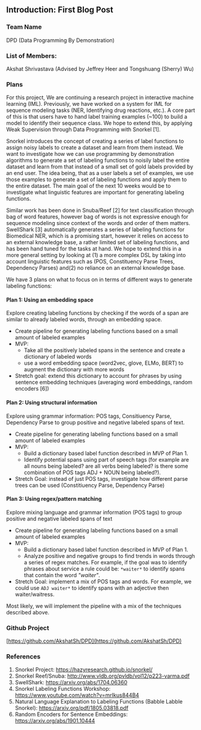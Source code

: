 ## Introduction: First Blog Post

### Team Name
DPD (Data Programming By Demonstration)

### List of Members:
Akshat Shrivastava (Advised by Jeffrey Heer and Tongshuang (Sherry) Wu)

### Plans

For this project, We are continuing a research project in interactive machine learning (IML). Previously, we have worked on a system for IML for sequence modeling tasks (NER, Identifying drug reactions, etc.). A core part of this is that users have to hand label training examples (~100) to build a model to identify their sequence class. We hope to extend this, by applying Weak Supervision through Data Programming with Snorkel [1].

Snorkel introduces the concept of creating a series of label functions to assign noisy labels to create a dataset and learn from them instead. We want to investigate how we can use programming by demonstration algorithms to generate a set of labeling functions to noisily label the entire dataset and learn from that instead of a small set of gold labels provided by an end user. The idea being, that as a user labels a set of examples, we use those examples to generate a set of labeling functions and apply them to the entire dataset. The main goal of the next 10 weeks would be to investigate what linguistic features are important for generating labeling functions.

Similar work has been done in Snuba/Reef [2] for text classification through bag of word features, however bag of words is not expressive enough for sequence modeling since context of the words and order of them matters. SwellShark [3] automatically generates a series of labeling functions for Biomedical NER, which is a promising start, however it relies on access to an external knowledge base, a rather limited set of labeling functions, and has been hand tuned for the tasks at hand. We hope to extend this in a more general setting by looking at (1) a more complex DSL by taking into account linguistic features such as (POS, Constituency Parse Trees, Dependency Parses) and(2) no reliance on an external knowledge base.

We have 3 plans on what to focus on in terms of different ways to generate labeling functions:

#### Plan 1: Using an embedding space

Explore creating labeling functions by checking if the words of a span are similar to already labeled words, through an embedding space.

- Create pipeline for generating labeling functions based on a small amount of labeled examples
- MVP:
    - Take all the positively labeled spans in the sentence and create a dictionary of labeled words
    - use a word embedding space (word2vec, glove, ELMo, BERT) to augment the dictionary with more words
- Stretch goal: extend this dictionary to account for phrases by using sentence embedding techniques (averaging word embeddings, random encoders [6])

#### Plan 2: Using structural information

Explore using grammar information: POS tags, Consitiuency Parse, Dependency Parse to group positive and negative labeled spans of text.

- Create pipeline for generating labeling functions based on a small amount of labeled examples
- MVP:
    - Build a dictionary based label function described in MVP of Plan 1.
    - Identify potential spans using part of speech tags (for example are all nouns being labeled? are all verbs being labeled? is there some combination of POS tags ADJ + NOUN being labeled?).
- Stretch Goal: instead of just POS tags, investigate how different parse trees can be used (Constitiuency Parse, Dependency Parse)

#### Plan 3: Using regex/pattern matching

Explore mixing language and grammar information (POS tags) to group positive and negative labeled spans of text

- Create pipeline for generating labeling functions based on a small amount of labeled examples
- MVP:
    - Build a dictionary based label function described in MVP of Plan 1.
    - Analyze positive and negative groups to find trends in words through a series of regex matches. For example, if the goal was to identify phrases about service a rule could be: `*waiter*` to identify spans that contain the word *"waiter"*.
- Stretch Goal: implement a mix of POS tags and words. For example, we could use `ADJ waiter*` to identify spans with an adjective then waiter/waitress.

Most likely, we will implement the pipeline with a mix of the techniques described above.


### Github Project

[https://github.com/AkshatSh/DPD](https://github.com/AkshatSh/DPD)

### References
1. Snorkel Project: https://hazyresearch.github.io/snorkel/
2. Snorkel Reef/Snuba: http://www.vldb.org/pvldb/vol12/p223-varma.pdf
3. SwellShark: https://arxiv.org/abs/1704.06360
4. Snorkel Labeling Functions Workshop: https://www.youtube.com/watch?v=mrIkus844B4
5. Natural Language Explanation to Labeling Functions (Babble Labble Snorkel): https://arxiv.org/pdf/1805.03818.pdf
6. Random Encoders for Sentence Embeddings: https://arxiv.org/abs/1901.10444
